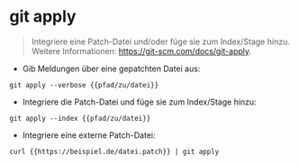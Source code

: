 # git apply

> Integriere eine Patch-Datei und/oder füge sie zum Index/Stage hinzu.
> Weitere Informationen: <https://git-scm.com/docs/git-apply>.

- Gib Meldungen über eine gepatchten Datei aus:

`git apply --verbose {{pfad/zu/datei}}`

- Integriere die Patch-Datei und füge sie zum Index/Stage hinzu:

`git apply --index {{pfad/zu/datei}}`

- Integriere eine externe Patch-Datei:

`curl {{https://beispiel.de/datei.patch}} | git apply`
